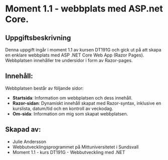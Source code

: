 # Moment 1.1 - webbplats med ASP.net Core.

## Uppgiftsbeskrivning
Denna uppgift ingår i moment 1.1 av kursen DT191G och gick ut på att skapa en enklare webbplats med ASP .NET Core Web App (Razor Pages). Webbplatsen innehåller tre undersidor i form av Razor-pages.

## Innehåll:
Webbplatsen består av följande sidor:
- **Startsida**: Information om webbplatsen och dess innehåll.
- **Razor-sidan**: Dynamiskt innehåll skapat med Razor-syntax, inklusive en kurslista, datum/tid och en kontroll av veckodag.
- **Om-sida**: Information om mig som skapat webbplatsen.

## Skapad av:
- Julie Andersson
- Webbutvecklingsprogrammet på Mittuniversitetet i Sundsvall
- Moment 1.1 - kurs DT191G - Webbutveckling med .NET